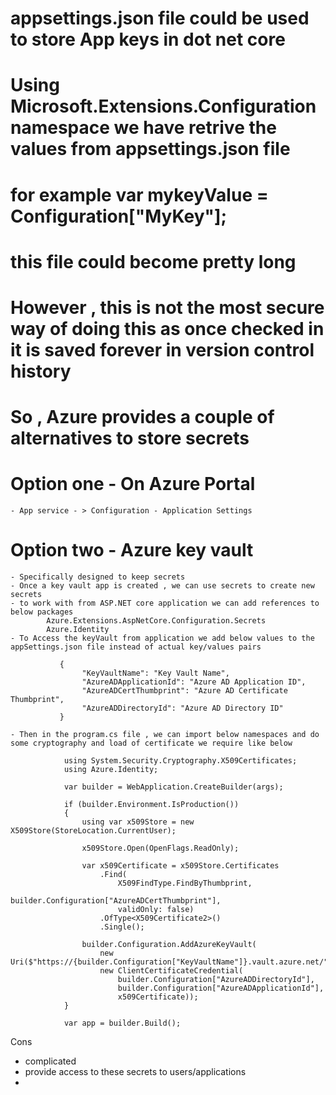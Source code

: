 # appsettings.json file could be used to store App keys in dot net core
# Using Microsoft.Extensions.Configuration namespace we have retrive the values from appsettings.json file 
#    for example var mykeyValue = Configuration["MyKey"];
# this file could become pretty long
# However , this is not the most secure way of doing this as once checked in it is saved forever in version control history
# So , Azure provides a couple of alternatives to store secrets


# Option one - On Azure Portal
    - App service - > Configuration - Application Settings

# Option two - Azure key vault
    - Specifically designed to keep secrets
    - Once a key vault app is created , we can use secrets to create new secrets
    - to work with from ASP.NET core application we can add references to below packages
            Azure.Extensions.AspNetCore.Configuration.Secrets
            Azure.Identity
    - To Access the keyVault from application we add below values to the appSettings.json file instead of actual key/values pairs

               {
                    "KeyVaultName": "Key Vault Name",
                    "AzureADApplicationId": "Azure AD Application ID",
                    "AzureADCertThumbprint": "Azure AD Certificate Thumbprint",
                    "AzureADDirectoryId": "Azure AD Directory ID"
               }
               
    - Then in the program.cs file , we can import below namespaces and do some cryptography and load of certificate we require like below

                using System.Security.Cryptography.X509Certificates;
                using Azure.Identity;

                var builder = WebApplication.CreateBuilder(args);

                if (builder.Environment.IsProduction())
                {
                    using var x509Store = new X509Store(StoreLocation.CurrentUser);

                    x509Store.Open(OpenFlags.ReadOnly);

                    var x509Certificate = x509Store.Certificates
                        .Find(
                            X509FindType.FindByThumbprint,
                            builder.Configuration["AzureADCertThumbprint"],
                            validOnly: false)
                        .OfType<X509Certificate2>()
                        .Single();

                    builder.Configuration.AddAzureKeyVault(
                        new Uri($"https://{builder.Configuration["KeyVaultName"]}.vault.azure.net/"),
                        new ClientCertificateCredential(
                            builder.Configuration["AzureADDirectoryId"],
                            builder.Configuration["AzureADApplicationId"],
                            x509Certificate));
                }

                var app = builder.Build();


 Cons
 - complicated
 - provide access to these secrets to users/applications
 - 

